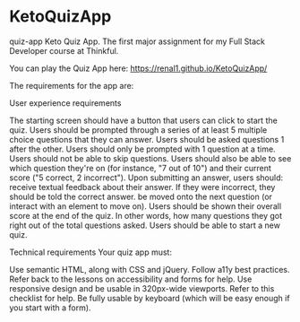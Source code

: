 # KetoQuizApp
quiz-app
Keto Quiz App. The first major assignment for my Full Stack Developer course at Thinkful.

You can play the Quiz App here: https://renal1.github.io/KetoQuizApp/

The requirements for the app are:

User experience requirements

The starting screen should have a button that users can click to start the quiz.
Users should be prompted through a series of at least 5 multiple choice questions that they can answer.
Users should be asked questions 1 after the other.
Users should only be prompted with 1 question at a time.
Users should not be able to skip questions.
Users should also be able to see which question they're on (for instance, "7 out of 10") and their current score ("5 correct, 2 incorrect").
Upon submitting an answer, users should:
receive textual feedback about their answer. If they were incorrect, they should be told the correct answer.
be moved onto the next question (or interact with an element to move on).
Users should be shown their overall score at the end of the quiz. In other words, how many questions they got right out of the total questions asked.
Users should be able to start a new quiz.

Technical requirements Your quiz app must:

Use semantic HTML, along with CSS and jQuery.
Follow a11y best practices.
Refer back to the lessons on accessibility and forms for help.
Use responsive design and be usable in 320px-wide viewports.
Refer to this checklist for help.
Be fully usable by keyboard (which will be easy enough if you start with a form).
